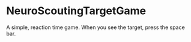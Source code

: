 # NeuroScoutingTargetGame
A simple, reaction time game. When you see the target, press the space bar. 
